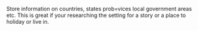 Store information on countries, states prob=vices local government areas etc. This is great if your researching the setting for a story or a place to holiday or live in.
